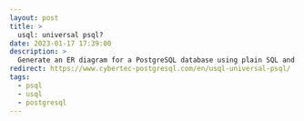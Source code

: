 ```yaml
---
layout: post
title: >
  usql: universal psql?
date: 2023-01-17 17:39:00
description: >
  Generate an ER diagram for a PostgreSQL database using plain SQL and Mermaid. Explore entity relationship diagrams for architecture/dev
redirect: https://www.cybertec-postgresql.com/en/usql-universal-psql/
tags:
  - psql
  - usql
  - postgresql
---
```

